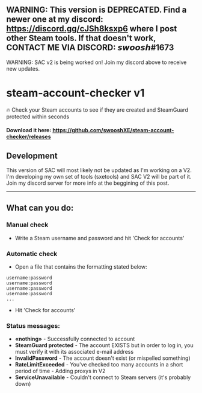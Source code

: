 ## WARNING: This version is **DEPRECATED**. Find a newer one at my discord: https://discord.gg/cJSh8ksxp6 where I post other Steam tools. If that doesn't work, CONTACT ME VIA DISCORD: 𝙨𝙬𝙤𝙤𝙨𝙝#1673

WARNING: SAC v2 is being worked on! Join my discord above to receive new updates.



# steam-account-checker v1
🔥 Check your Steam accounts to see if they are created and SteamGuard protected within seconds

#### Download it here: https://github.com/swooshXE/steam-account-checker/releases
## Development
This version of SAC will most likely not be updated as I'm working on a V2. I'm developing my own set of tools (sxetools) and SAC V2 will be part of it. Join my discord server for more info at the beggining of this post.

-- -- -- -- -- -- -- -- -- -- -- -- -- -- -- -- -- -- -- -- -- -- -- -- -- -- -- -- -- -- -- -- -- -- -- -- -- -- -- -- -- -- -- -- -- -- -- -- -- -- -- -- -- --

## What can you do:

### Manual check
- Write a Steam username and password and hit 'Check for accounts'

### Automatic check
- Open a file that contains the formatting stated below:
```
username:password
username:password
username:password
username:password
...
```
- Hit 'Check for accounts'

### Status messages:

- **«nothing»** - Successfully connected to account
- **SteamGuard protected** - The account EXISTS but in order to log in, you must verify it with its associated e-mail address
- **InvalidPassword** - The account doesn't exist (or mispelled something)
- **RateLimitExceeded** - You've checked too many accounts in a short period of time - Adding proxys in V2
- **ServiceUnavailable** - Couldn't connect to Steam servers (it's probably down)
